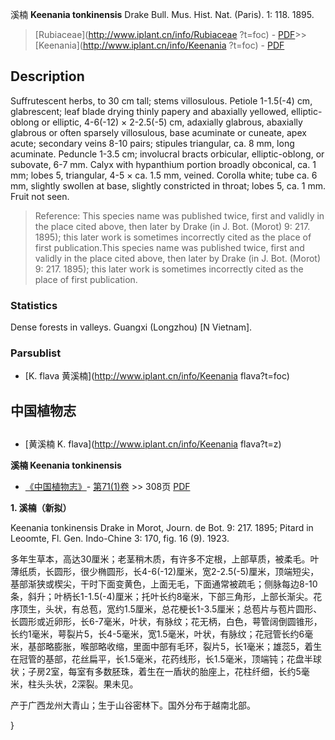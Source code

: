 溪楠 **Keenania tonkinensis** Drake Bull. Mus. Hist. Nat. (Paris). 1: 118. 1895.

> [Rubiaceae](http://www.iplant.cn/info/Rubiaceae ?t=foc) - [PDF](http://iplant.cn/foc/pdf/Rubiaceae.pdf)>>[Keenania](http://www.iplant.cn/info/Keenania ?t=foc) - [PDF](http://www.iplant.cn/foc/pdf/Keenania.pdf)

## Description

Suffrutescent herbs, to 30 cm tall; stems villosulous. Petiole 1-1.5(-4) cm, glabrescent; leaf blade drying thinly papery and abaxially yellowed, elliptic-oblong or elliptic, 4-6(-12) × 2-2.5(-5) cm, adaxially glabrous, abaxially glabrous or often sparsely villosulous, base acuminate or cuneate, apex acute; secondary veins 8-10 pairs; stipules triangular, ca. 8 mm, long acuminate. Peduncle 1-3.5 cm; involucral bracts orbicular, elliptic-oblong, or subovate, 6-7 mm. Calyx with hypanthium portion broadly obconical, ca. 1 mm; lobes 5, triangular, 4-5 × ca. 1.5 mm, veined. Corolla white; tube ca. 6 mm, slightly swollen at base, slightly constricted in throat; lobes 5, ca. 1 mm. Fruit not seen.

> Reference: 
> This species name was published twice, first and validly in the place cited above, then later by Drake (in J. Bot. (Morot) 9: 217. 1895); this later work is sometimes incorrectly cited as the place of first publication.This species name was published twice, first and validly in the place cited above, then later by Drake (in J. Bot. (Morot) 9: 217. 1895); this later work is sometimes incorrectly cited as the place of first publication.

### Statistics
Dense forests in valleys. Guangxi (Longzhou) [N Vietnam].

### Parsublist

* [K.  flava  黄溪楠](http://www.iplant.cn/info/Keenania flava?t=foc)

## 中国植物志

## 
* [黄溪楠  K.  flava](http://www.iplant.cn/info/Keenania flava?t=z)

**溪楠 Keenania tonkinensis**

* [《中国植物志》](http://www.iplant.cn/frps)- [第71(1)卷](http://www.iplant.cn/frps/vol/71(1)) >> 308页 [PDF](http://www.iplant.cn/frps/pdf/71(1)/308.PDF)

**1. 溪楠（新拟）**

Keenania tonkinensis Drake in Morot, Journ. de Bot. 9: 217. 1895; Pitard in Leoomte, Fl. Gen. Indo-Chine 3: 170, fig. 16 (9). 1923.

多年生草本，高达30厘米；老茎稍木质，有许多不定根，上部草质，被柔毛。叶薄纸质，长圆形，很少椭圆形，长4-6(-12)厘米，宽2-2.5(-5)厘米，顶端短尖，基部渐狭或楔尖，干时下面变黄色，上面无毛，下面通常被疏毛；侧脉每边8-10条，斜升；叶柄长1-1.5(-4)厘米；托叶长约8毫米，下部三角形，上部长渐尖。花序顶生，头状，有总苞，宽约1.5厘米，总花梗长1-3.5厘米；总苞片与苞片圆形、长圆形或近卵形，长6-7毫米，叶状，有脉纹；花无柄，白色，萼管阔倒圆锥形，长约1毫米，萼裂片5，长4-5毫米，宽1.5毫米，叶状，有脉纹；花冠管长约6毫米，基部略膨胀，喉部略收缩，里面中部有毛环，裂片5，长1毫米；雄蕊5，着生在冠管的基部，花丝扁平，长1.5毫米，花药线形，长1.5毫米，顶端钝；花盘半球状；子房2室，每室有多数胚珠，着生在一盾状的胎座上，花柱纤细，长约5毫米，柱头头状，2深裂。果未见。

产于广西龙州大青山；生于山谷密林下。国外分布于越南北部。

}